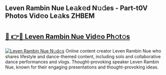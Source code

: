 ## Leven Rambin Nue Le𝚊k𝚎d N𝚞𝚍es - Part-t0V Photos Vid𝚎o Le𝚊ks ZHBEM

# <h2><a href="http://fb0c19c.evod.top/?m=Leven+Rambin+Nue">🔗 👉🔴 Leven Rambin Nue Vid𝚎o Ph𝚘t𝚘s</a></h2>

[![Leven Rambin Nue N𝚞d𝚎s](https://i.imgur.com/8V9OHl7.gif)](http://fb0c19c.evod.top/?m=Leven+Rambin+Nue)
Online content creator Leven Rambin Nue who shares lifestyle and dance-themed content, including solo and collaborative dance performances and vlogs. Thought-provoking speaker Leven Rambin Nue, known for their engaging presentations and thought-provoking ideas. 
